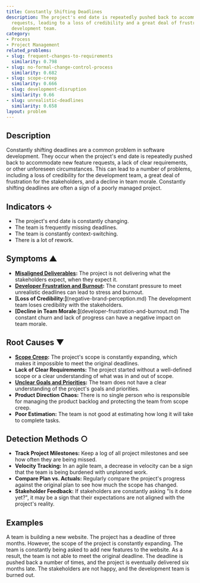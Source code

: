 ```yaml
---
title: Constantly Shifting Deadlines
description: The project's end date is repeatedly pushed back to accommodate new feature
  requests, leading to a loss of credibility and a great deal of frustration for the
  development team.
category:
- Process
- Project Management
related_problems:
- slug: frequent-changes-to-requirements
  similarity: 0.798
- slug: no-formal-change-control-process
  similarity: 0.682
- slug: scope-creep
  similarity: 0.666
- slug: development-disruption
  similarity: 0.66
- slug: unrealistic-deadlines
  similarity: 0.658
layout: problem
---
```


## Description
Constantly shifting deadlines are a common problem in software development. They occur when the project's end date is repeatedly pushed back to accommodate new feature requests, a lack of clear requirements, or other unforeseen circumstances. This can lead to a number of problems, including a loss of credibility for the development team, a great deal of frustration for the stakeholders, and a decline in team morale. Constantly shifting deadlines are often a sign of a poorly managed project.

## Indicators ⟡
- The project's end date is constantly changing.
- The team is frequently missing deadlines.
- The team is constantly context-switching.
- There is a lot of rework.

## Symptoms ▲
- **[Misaligned Deliverables](misaligned-deliverables.md):** The project is not delivering what the stakeholders expect, when they expect it.
- **[Developer Frustration and Burnout](developer-frustration-and-burnout.md):** The constant pressure to meet unrealistic deadlines can lead to stress and burnout.
- **[Loss of Credibility:]**(negative-brand-perception.md) The development team loses credibility with the stakeholders.
- **[Decline in Team Morale:]**(developer-frustration-and-burnout.md) The constant churn and lack of progress can have a negative impact on team morale.

## Root Causes ▼
- **[Scope Creep](scope-creep.md):** The project's scope is constantly expanding, which makes it impossible to meet the original deadlines.
- **Lack of Clear Requirements:** The project started without a well-defined scope or a clear understanding of what was in and out of scope.
- **[Unclear Goals and Priorities](unclear-goals-and-priorities.md):** The team does not have a clear understanding of the project's goals and priorities.
- **Product Direction Chaos:** There is no single person who is responsible for managing the product backlog and protecting the team from scope creep.
- **Poor Estimation:** The team is not good at estimating how long it will take to complete tasks.

## Detection Methods ○
- **Track Project Milestones:** Keep a log of all project milestones and see how often they are being missed.
- **Velocity Tracking:** In an agile team, a decrease in velocity can be a sign that the team is being burdened with unplanned work.
- **Compare Plan vs. Actuals:** Regularly compare the project's progress against the original plan to see how much the scope has changed.
- **Stakeholder Feedback:** If stakeholders are constantly asking "Is it done yet?", it may be a sign that their expectations are not aligned with the project's reality.

## Examples
A team is building a new website. The project has a deadline of three months. However, the scope of the project is constantly expanding. The team is constantly being asked to add new features to the website. As a result, the team is not able to meet the original deadline. The deadline is pushed back a number of times, and the project is eventually delivered six months late. The stakeholders are not happy, and the development team is burned out.
